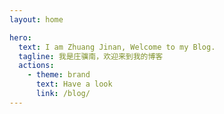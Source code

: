 ```yaml
---
layout: home

hero:
  text: I am Zhuang Jinan, Welcome to my Blog.
  tagline: 我是庄骥南，欢迎来到我的博客
  actions:
    - theme: brand
      text: Have a look
      link: /blog/
---
```


